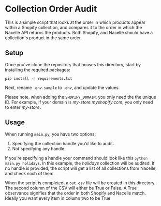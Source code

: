# Collection Order Audit

This is a simple script that looks at the order in which products appear within a Shopify collection, and compares it to the order in which the Nacelle API returns the products. Both Shopify, and Nacelle should have a collection's product in the same order. 

## Setup

Once you've clone the repository that houses this directory, start by installing the required packages:

```
pip install -r requirements.txt
```

Next, rename `.env.sample` to `.env`, and update the values. 

Please note, when adding the `SHOPIFY_DOMAIN`, you only need the the unique ID. For example, if your domain is *my-store.myshopify.com*, you only need to enter *my-store*. 

## Usage 

When running `main.py`, you have two options: 

1. Specifying the collection handle you'd like to audit.
2. Not specifying any handle.

If you're specifying a handle your command should look like this `python main.py holidays`. In this example, the *holidays* collection will be audited. If no handle is provided, the script will get a list of all collections from Nacelle, and check each of them. 

When the script is completed, a `out.csv` file will be created in this directory. The second column of the CSV will either be True or False. A True observance signifies that the order in both Shopify and Nacelle match. Ideally you want every item in column two to be True. 